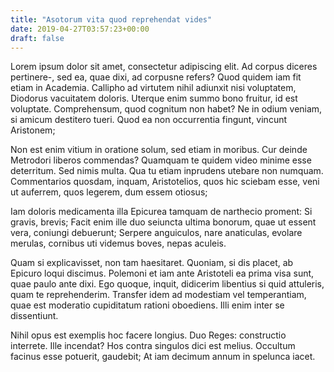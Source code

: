 ```yaml
---
title: "Asotorum vita quod reprehendat vides"
date: 2019-04-27T03:57:23+00:00
draft: false
---
```


Lorem ipsum dolor sit amet, consectetur adipiscing elit. Ad corpus diceres
pertinere-, sed ea, quae dixi, ad corpusne refers? Quod quidem iam fit etiam in
Academia. Callipho ad virtutem nihil adiunxit nisi voluptatem, Diodorus
vacuitatem doloris. Uterque enim summo bono fruitur, id est voluptate.
Comprehensum, quod cognitum non habet? Ne in odium veniam, si amicum destitero
tueri. Quod ea non occurrentia fingunt, vincunt Aristonem;

Non est enim vitium in oratione solum, sed etiam in moribus. Cur deinde
Metrodori liberos commendas? Quamquam te quidem video minime esse deterritum.
Sed nimis multa. Qua tu etiam inprudens utebare non numquam. Commentarios
quosdam, inquam, Aristotelios, quos hic sciebam esse, veni ut auferrem, quos
legerem, dum essem otiosus;

Iam doloris medicamenta illa Epicurea tamquam de narthecio proment: Si gravis,
brevis; Facit enim ille duo seiuncta ultima bonorum, quae ut essent vera,
coniungi debuerunt; Serpere anguiculos, nare anaticulas, evolare merulas,
cornibus uti videmus boves, nepas aculeis.

Quam si explicavisset, non tam haesitaret. Quoniam, si dis placet, ab Epicuro
loqui discimus. Polemoni et iam ante Aristoteli ea prima visa sunt, quae paulo
ante dixi. Ego quoque, inquit, didicerim libentius si quid attuleris, quam te
reprehenderim. Transfer idem ad modestiam vel temperantiam, quae est moderatio
cupiditatum rationi oboediens. Illi enim inter se dissentiunt.

Nihil opus est exemplis hoc facere longius. Duo Reges: constructio interrete.
Ille incendat? Hos contra singulos dici est melius. Occultum facinus esse
potuerit, gaudebit; At iam decimum annum in spelunca iacet.
